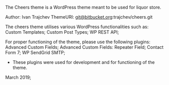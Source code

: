 The Cheers theme is a WordPress theme meant to be used for liquor store.

Author: Ivan Trajchev
ThemeURI: git@bitbucket.org:trajchev/cheers.git

The cheers theme utilises various WordPress functionalities such as:
    Custom Templates;
    Custom Post Types;
    WP REST API;


For proper functioning of the theme, please use the following plugins:
    Advanced Custom Fields;
    Advanced Custom Fields: Repeater Field;
    Contact Form 7;
    WP SendGrid SMTP;
- These plugins were used for development and for functioning of the theme.

March 2019;
